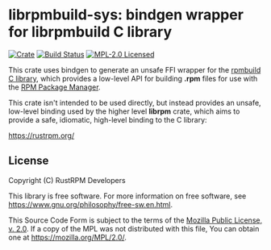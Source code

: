 # librpmbuild-sys: bindgen wrapper for librpmbuild C library

[![Crate][crate-image]][crate-link]
[![Build Status][build-image]][build-link]
[![MPL-2.0 Licensed][license-image]][license-link]

This crate uses bindgen to generate an unsafe FFI wrapper for the
[rpmbuild C library], which provides a low-level API for building **.rpm**
files for use with the [RPM Package Manager].

This crate isn't intended to be used directly, but instead provides an unsafe,
low-level binding used by the higher level **librpm** crate, which aims to
provide a safe, idiomatic, high-level binding to the C library:

https://rustrpm.org/

## License

Copyright (C) RustRPM Developers

This library is free software.
For more information on free software, see <https://www.gnu.org/philosophy/free-sw.en.html>.

This Source Code Form is subject to the terms of the [Mozilla Public License, v. 2.0].
If a copy of the MPL was not distributed with this file, You can obtain one at <https://mozilla.org/MPL/2.0/>.

[//]: # (badges)

[crate-image]: https://img.shields.io/crates/v/librpmbuild-sys.svg
[crate-link]: https://crates.io/crates/librpmbuild-sys
[build-image]: https://github.com/rpm-software-management/librpm.rs/actions/workflows/ci.yml/badge.svg?branch=main
[build-link]: https://github.com/rpm-software-management/librpm.rs/actions
[license-image]: https://img.shields.io/badge/license-MPLv2.0-blue.svg
[license-link]: https://github.com/rpm-software-management/librpm.rs/blob/main/LICENSE

[//]: # (general links)

[rpmbuild C library]: http://ftp.rpm.org/api/4.14.0/group__rpmbuild.html
[RPM Package Manager]: http://rpm.org/
[Mozilla Public License, v. 2.0]: https://github.com/rpm-software-management/librpm.rs/blob/main/LICENSE
